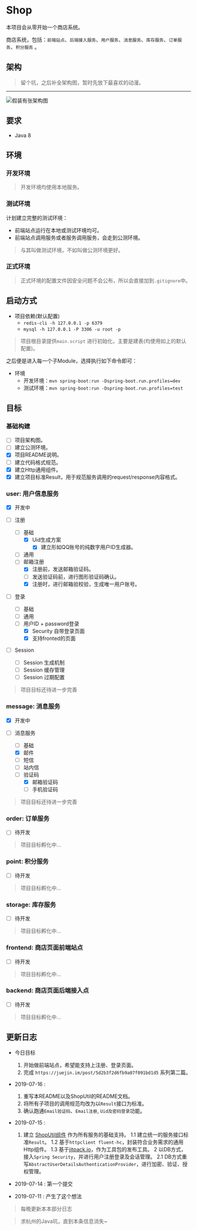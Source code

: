 # Shop

本项目会从零开始一个商店系统。

商店系统，包括：`前端站点`、`后端接入服务`、`用户服务`、`消息服务`、`库存服务`、`订单服务`、`积分服务` 。

## 架构

> 留个坑，之后补全架构图，暂时先放下最喜欢的动漫。

-------------------

![假装有张架构图](http://puqdcldzi.bkt.clouddn.com/master.png)

## 要求

- Java 8

## 环境

### 开发环境

> 开发环境均使用本地服务。

### 测试环境

计划建立完整的测试环境：

- 前端站点运行在本地或测试环境均可。
- 前端站点调用服务或者服务调用服务，会走到公测环境。

> 与其叫做测试环境，不如叫做公测环境更好。

### 正式环境

> 正式环境的配置文件因安全问题不会公布，所以会直接加到`.gitignore`中。

## 启动方式

- 项目依赖(默认配置)
    - `redis-cli -h 127.0.0.1 -p 6379`
    - `mysql -h 127.0.0.1 -P 3306 -u root -p`
        
> 项目根目录提供`main.script` 进行初始化，主要是建表(均使用如上的默认配置)。

之后便是进入每一个子Module，选择执行如下命令即可：

- 环境
    - 开发环境：`mvn spring-boot:run -Dspring-boot.run.profiles=dev`
    - 测试环境：`mvn spring-boot:run -Dspring-boot.run.profiles=test`

## 目标

### 基础构建

- [ ] 项目架构图。
- [ ] 建立公测环境。
- [x] 项目README说明。
- [ ] 建立代码格式规范。
- [x] 建立Http通用组件。
- [x] 建立项目标准Result，用于规范服务调用的request/response内容格式。

### user: 用户信息服务

- [x] 开发中

- [ ] 注册
    - [ ] 基础
        - [x] Uid生成方案
            - [x] 建立形如QQ账号的纯数字用户ID生成器。
    - [ ] 通用
    - [ ] 邮箱注册
        - [x] 注册前，发送邮箱验证码。
        - [ ] 发送验证码前，进行图形验证码确认。
        - [x] 注册时，进行邮箱验校验，生成唯一用户账号。
- [ ] 登录
    - [ ] 基础
    - [ ] 通用
    - [ ] 用户ID + password登录
        - [x] Security 自带登录页面
        - [x] 支持fronted的页面
- [ ] Session
    - [ ] Session 生成机制
    - [ ] Session 缓存管理
    - [ ] Session 过期配置

> 项目目标还待进一步完善

### message: 消息服务

- [x] 开发中

- [ ] 消息服务
    - [ ] 基础
    - [x] 邮件
    - [ ] 短信
    - [ ] 站内信
    - [ ] 验证码
        - [x] 邮箱验证码
        - [ ] 手机验证码

> 项目目标还待进一步完善

### order: 订单服务

- [ ] 待开发

> 项目目标孵化中...

### point: 积分服务

- [ ] 待开发

> 项目目标孵化中...

### storage: 库存服务

- [ ] 待开发

> 项目目标孵化中...

### frontend: 商店页面前端站点

- [ ] 待开发

> 项目目标孵化中...

### backend: 商店页面后端接入点

- [ ] 待开发

> 项目目标孵化中...

## 更新日志

- 今日目标

    1. 开始做前端站点，希望能支持上注册、登录页面。
    2. 完成 `https://juejin.im/post/5d2b3f2d6fb9a07f091bd1d5` 系列第二篇。

- 2019-07-16 :
    
    1. 重写本README以及ShopUtil的README文档。
    2. 将所有子项目的调用规范均改为以`Result`接口为标准。
    3. 确认跑通`Email验证码`、`Email注册`, `Uid及密码登录`功能。

- 2019-07-15 : 
    
    1. 建立 [ShopUtil组件](https://github.com/fanhehe/ShopUtil) 作为所有服务的基础支持。
        1.1 建立统一的服务接口标准`Result`。
        1.2 基于`httpclient fluent-hc`，封装符合业务需求的通用Http组件。
        1.3 基于[jitpack.io](https://jitpack.io/)，作为工具包的发布工具。
    2 以DB方式，接入`Spring Security`，并进行用户注册登录及会话管理。
        2.1 DB方式重写`AbstractUserDetailsAuthenticationProvider`，进行加密、验证、授权管理。
        
- 2019-07-14 : 第一个提交
    
- 2019-07-11 : 产生了这个想法

> 每晚更新本本部分日志

> 求杭州的Java坑，直到本条信息消失~
